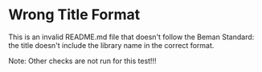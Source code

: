 # Wrong Title Format

This is an invalid README.md file that doesn't follow the Beman Standard: the title doesn't include the library name in the correct format. 

Note: Other checks are not run for this test!!!
